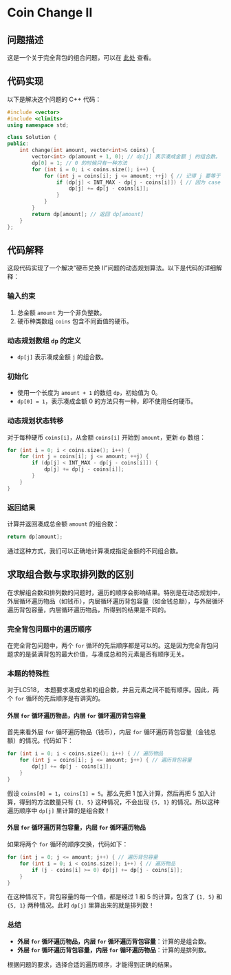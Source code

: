 # Coin Change II

## 问题描述

这是一个关于完全背包的组合问题，可以在 [此处](https://leetcode.cn/problems/coin-change-ii/) 查看。

## 代码实现

以下是解决这个问题的 C++ 代码：

```cpp
#include <vector>
#include <climits>
using namespace std;

class Solution {
public:
    int change(int amount, vector<int>& coins) {
        vector<int> dp(amount + 1, 0); // dp[j] 表示凑成金额 j 的组合数。
        dp[0] = 1; // 0 的时候只有一种方法
        for (int i = 0; i < coins.size(); i++) {
            for (int j = coins[i]; j <= amount; ++j) { // 记得 j 要等于 amount
                if (dp[j] < INT_MAX - dp[j - coins[i]]) { // 因为 case 中有一个大 case 和超过 int，所以要做前置的处理
                    dp[j] += dp[j - coins[i]];
                }
            }
        }
        return dp[amount]; // 返回 dp[amount]
    }
};
```

## 代码解释

这段代码实现了一个解决“硬币兑换 II”问题的动态规划算法。以下是代码的详细解释：

### 输入约束

1. 总金额 `amount` 为一个非负整数。
2. 硬币种类数组 `coins` 包含不同面值的硬币。

### 动态规划数组 `dp` 的定义

- `dp[j]` 表示凑成金额 `j` 的组合数。

### 初始化

- 使用一个长度为 `amount + 1` 的数组 `dp`，初始值为 0。
- `dp[0] = 1`，表示凑成金额 0 的方法只有一种，即不使用任何硬币。

### 动态规划状态转移

对于每种硬币 `coins[i]`，从金额 `coins[i]` 开始到 `amount`，更新 `dp` 数组：

```cpp
for (int i = 0; i < coins.size(); i++) {
    for (int j = coins[i]; j <= amount; ++j) {
        if (dp[j] < INT_MAX - dp[j - coins[i]]) {
            dp[j] += dp[j - coins[i]];
        }
    }
}
```

### 返回结果

计算并返回凑成总金额 `amount` 的组合数：

```cpp
return dp[amount];
```

通过这种方式，我们可以正确地计算凑成指定金额的不同组合数。

## 求取组合数与求取排列数的区别

在求解组合数和排列数的问题时，遍历的顺序会影响结果。特别是在动态规划中，外层循环遍历物品（如钱币），内层循环遍历背包容量（如金钱总额），与外层循环遍历背包容量，内层循环遍历物品，所得到的结果是不同的。

### 完全背包问题中的遍历顺序

在完全背包问题中，两个 `for` 循环的先后顺序都是可以的。这是因为完全背包问题求的是装满背包的最大价值，与凑成总和的元素是否有顺序无关。

### 本题的特殊性

对于LC518， 本题要求凑成总和的组合数，并且元素之间不能有顺序。因此，两个 `for` 循环的先后顺序是有讲究的。

#### 外层 `for` 循环遍历物品，内层 `for` 循环遍历背包容量

首先来看外层 `for` 循环遍历物品（钱币），内层 `for` 循环遍历背包容量（金钱总额）的情况。代码如下：

```cpp
for (int i = 0; i < coins.size(); i++) { // 遍历物品
    for (int j = coins[i]; j <= amount; j++) { // 遍历背包容量
        dp[j] += dp[j - coins[i]];
    }
}
```

假设 `coins[0] = 1`，`coins[1] = 5`。那么先把 1 加入计算，然后再把 5 加入计算，得到的方法数量只有 `{1, 5}` 这种情况，不会出现 `{5, 1}` 的情况。所以这种遍历顺序中 `dp[j]` 里计算的是组合数！

#### 外层 `for` 循环遍历背包容量，内层 `for` 循环遍历物品

如果将两个 `for` 循环的顺序交换，代码如下：

```cpp
for (int j = 0; j <= amount; j++) { // 遍历背包容量
    for (int i = 0; i < coins.size(); i++) { // 遍历物品
        if (j - coins[i] >= 0) dp[j] += dp[j - coins[i]];
    }
}
```

在这种情况下，背包容量的每一个值，都是经过 1 和 5 的计算，包含了 `{1, 5}` 和 `{5, 1}` 两种情况。此时 `dp[j]` 里算出来的就是排列数！

### 总结

- **外层 `for` 循环遍历物品，内层 `for` 循环遍历背包容量**：计算的是组合数。
- **外层 `for` 循环遍历背包容量，内层 `for` 循环遍历物品**：计算的是排列数。

根据问题的要求，选择合适的遍历顺序，才能得到正确的结果。